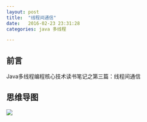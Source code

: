 ```yaml
---
layout: post
title:  "线程间通信"
date:   2016-02-23 23:31:28
categories: java 多线程

---
```


## 前言

Java多线程编程核心技术读书笔记之第三篇：线程间通信

## 思维导图
![](http://7xt310.com1.z0.glb.clouddn.com/%E7%BA%BF%E7%A8%8B%E9%97%B4%E9%80%9A%E4%BF%A1.png)
